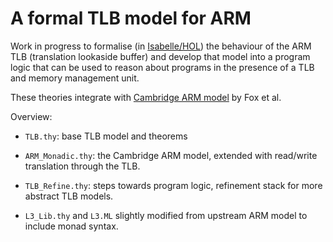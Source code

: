 A formal TLB model for ARM
==========================

Work in progress to formalise (in [Isabelle/HOL][1]) the behaviour of the ARM
TLB (translation lookaside buffer) and develop that model into a program
logic that can be used to reason about programs in the presence of a TLB and
memory management unit.

These theories integrate with [Cambridge ARM model][2] by Fox et al.

Overview:

 * `TLB.thy`: base TLB model and theorems
 
 * `ARM_Monadic.thy`: the Cambridge ARM model, extended with read/write translation through the TLB.
 
 * `TLB_Refine.thy`: steps towards program logic, refinement stack for more abstract TLB models.
 
 * `L3_Lib.thy` and `L3.ML` slightly modified from upstream ARM model to include monad syntax.


[1]: http://isabelle.in.tum.de
[2]: https://www.cl.cam.ac.uk/~acjf3/l3/isabelle/
